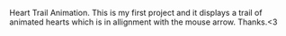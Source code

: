 Heart Trail Animation. 
This is my first project and it displays a trail of animated hearts which is in allignment with the mouse arrow. Thanks.<3
